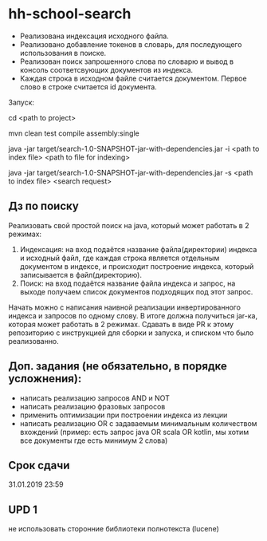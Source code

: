# hh-school-search
* Реализована индексация исходного файла.
* Реализовано добавление токенов в словарь, для последующего использования в поиске.
* Реализован поиск запрошенного слова по словарю и вывод в консоль соответсвующих документов из индекса.
* Каждая строка в исходном файле считается документом.
Первое слово в строке считается id документа.

Запуск:

cd \<path to project\>

mvn clean test compile assembly:single

java -jar target/search-1.0-SNAPSHOT-jar-with-dependencies.jar -i \<path to index file\> \<path to file for indexing\>

java -jar target/search-1.0-SNAPSHOT-jar-with-dependencies.jar -s \<path to index file\> \<search request\>
## Дз по поиску 

Реализовать свой простой поиск на java, который может работать в 2 режимах: 

1. Индексация: на вход подаётся название файла(директории) индекса и исходный файл, где каждая строка является отдельным документом в индексе, и происходит построение индекса, который записывается в файл(директорию). 
2. Поиск: на вход подаётся название файла индекса и запрос, на выходе получаем список документов подходящих под этот запрос.

Начать можно с написания наивной реализации инвертированного индекса и запросов по одному слову. В итоге должна получиться jar-ка, которая может работать в 2 режимах. Сдавать в виде PR к этому репозиторию с инструкцией для сборки и запуска, и списком что было реализованно. 

## Доп. задания (не обязательно, в порядке усложнения): 
* написать реализацию запросов AND и NOT
* написать реализацию фразовых запросов
* применить оптимизации при построении индекса из лекции
* написать реализацию OR с задаваемым минимальным количеством вхождений (пример: есть запрос java OR scala OR kotlin, мы хотим все документы где есть минимум 2 слова)

## Срок сдачи

31.01.2019 23:59

## UPD 1

не использовать сторонние библиотеки полнотекста (lucene)

